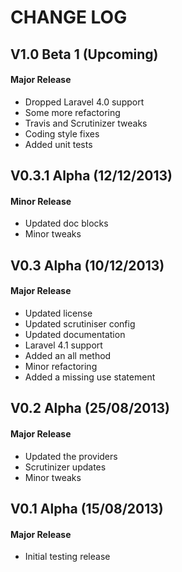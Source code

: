 CHANGE LOG
==========


## V1.0 Beta 1 (Upcoming)
#### Major Release

* Dropped Laravel 4.0 support
* Some more refactoring
* Travis and Scrutinizer tweaks
* Coding style fixes
* Added unit tests


## V0.3.1 Alpha (12/12/2013)
#### Minor Release

* Updated doc blocks
* Minor tweaks


## V0.3 Alpha (10/12/2013)
#### Major Release

* Updated license
* Updated scrutiniser config
* Updated documentation
* Laravel 4.1 support
* Added an all method
* Minor refactoring
* Added a missing use statement


## V0.2 Alpha (25/08/2013)
#### Major Release

* Updated the providers
* Scrutinizer updates
* Minor tweaks


## V0.1 Alpha (15/08/2013)
#### Major Release

* Initial testing release
